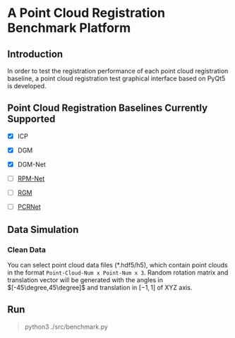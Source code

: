 # A Point Cloud Registration Benchmark Platform



## Introduction

In order to test the registration performance of each point cloud registration baseline, a point cloud registration test graphical interface based on PyQt5 is developed.



## Point Cloud Registration Baselines Currently Supported

- [x] ICP
- [x] DGM
- [x] DGM-Net
- [ ] [RPM-Net](https://github.com/yewzijian/RPMNet)
- [ ] [RGM](https://github.com/fukexue/RGM)
- [ ] [PCRNet](https://github.com/vinits5/pcrnet_pytorch)



## Data Simulation

### Clean Data

You can select point cloud data files (*.hdf5/h5), which contain point clouds in the format `Point-Cloud-Num x Point-Num x 3`. Random rotation matrix and translation vector will be generated with the angles in $[-45\degree,45\degree]$  and translation in $[-1,1]$ of XYZ axis.



## Run
> python3 ./src/benchmark.py
